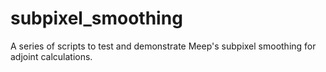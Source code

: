 # subpixel_smoothing
A series of scripts to test and demonstrate Meep's subpixel smoothing for adjoint calculations.
